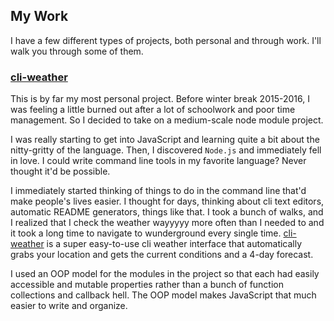 ## My Work
I have a few different types of projects, both personal and through work. I'll walk you through some of them.

### [cli-weather](https://github.com/apizzimenti/cli-weather)
This is by far my most personal project. Before winter break 2015-2016, I was feeling a little burned out after a lot of
schoolwork and poor time management. So I decided to take on a medium-scale node module project.

I was really starting to get into JavaScript and learning quite a bit about the nitty-gritty of the language. Then, I
discovered `Node.js` and immediately fell in love. I could write command line tools in my favorite language? Never thought
it'd be possible.

I immediately started thinking of things to do in the command line that'd make people's lives easier. I thought for days,
thinking about cli text editors, automatic README generators, things like that. I took a bunch of walks, and I realized
that I check the weather wayyyyy more often than I needed to and it took a long time to navigate to wunderground every
single time. [cli-weather](https://github.com/apizzimenti/cli-weather) is a super easy-to-use cli weather interface that
automatically grabs your location and gets the current conditions and a 4-day forecast.

I used an OOP model for the modules in the project so that each had easily accessible and mutable properties rather than 
a bunch of function collections and callback hell. The OOP model makes JavaScript that much easier to write and organize.